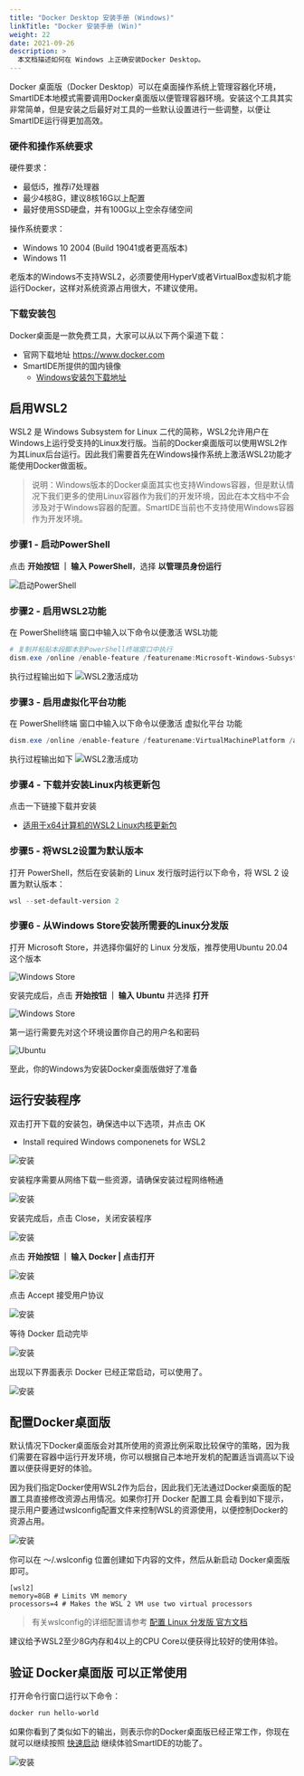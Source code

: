 ```yaml
---
title: "Docker Desktop 安装手册 (Windows)"
linkTitle: "Docker 安装手册 (Win)"
weight: 22
date: 2021-09-26
description: >
  本文档描述如何在 Windows 上正确安装Docker Desktop。
---
```


Docker 桌面版（Docker Desktop）可以在桌面操作系统上管理容器化环境，SmartIDE本地模式需要调用Docker桌面版以便管理容器环境。安装这个工具其实非常简单，但是安装之后最好对工具的一些默认设置进行一些调整，以便让SmartIDE运行得更加高效。

### 硬件和操作系统要求

硬件要求：
- 最低i5，推荐i7处理器
- 最少4核8G，建议8核16G以上配置
- 最好使用SSD硬盘，并有100G以上空余存储空间

操作系统要求：
- Windows 10 2004 (Build 19041或者更高版本)
- Windows 11 

老版本的Windows不支持WSL2，必须要使用HyperV或者VirtualBox虚拟机才能运行Docker，这样对系统资源占用很大，不建议使用。

### 下载安装包

Docker桌面是一款免费工具，大家可以从以下两个渠道下载：

- 官网下载地址 https://www.docker.com
- SmartIDE所提供的国内镜像
  - [Windows安装包下载地址](https://smartidedl.blob.core.chinacloudapi.cn/docker/20210926/Docker-win.exe)

## 启用WSL2

WSL2 是 Windows Subsystem for Linux 二代的简称，WSL2允许用户在Windows上运行受支持的Linux发行版。当前的Docker桌面版可以使用WSL2作为其Linux后台运行。因此我们需要首先在Windows操作系统上激活WSL2功能才能使用Docker做面板。

> 说明：Windows版本的Docker桌面其实也支持Windows容器，但是默认情况下我们更多的使用Linux容器作为我们的开发环境，因此在本文档中不会涉及对于Windows容器的配置。SmartIDE当前也不支持使用Windows容器作为开发环境。

### 步骤1 - 启动PowerShell

点击 **开始按钮 ｜ 输入 PowerShell**，选择 **以管理员身份运行**

![启动PowerShell](images/docker-install-win001.png)

### 步骤2 - 启用WSL2功能

在 PowerShell终端 窗口中输入以下命令以便激活 WSL功能 

```powershell
# 复制并粘贴本段脚本到PowerShell终端窗口中执行
dism.exe /online /enable-feature /featurename:Microsoft-Windows-Subsystem-Linux /all /norestart
```
执行过程输出如下
![WSL2激活成功](images/docker-install-win002.png)

### 步骤3 - 启用虚拟化平台功能

在 PowerShell终端 窗口中输入以下命令以便激活 虚拟化平台 功能

```powershell
dism.exe /online /enable-feature /featurename:VirtualMachinePlatform /all /norestart
```
执行过程输出如下
![WSL2激活成功](images/docker-install-win003.png)

### 步骤4 - 下载并安装Linux内核更新包

点击一下链接下载并安装

- [适用于x64计算机的WSL2 Linux内核更新包](https://wslstorestorage.blob.core.windows.net/wslblob/wsl_update_x64.msi)

### 步骤5 - 将WSL2设置为默认版本

打开 PowerShell，然后在安装新的 Linux 发行版时运行以下命令，将 WSL 2 设置为默认版本：

```powershell
wsl --set-default-version 2
```

### 步骤6 - 从Windows Store安装所需要的Linux分发版

打开 Microsoft Store，并选择你偏好的 Linux 分发版，推荐使用Ubuntu 20.04这个版本

![Windows Store](images/docker-install-win004.png)

安装完成后，点击 **开始按钮 ｜ 输入 Ubuntu** 并选择 **打开** 

![Windows Store](images/docker-install-win005.png)

第一运行需要先对这个环境设置你自己的用户名和密码

![Ubuntu](images/docker-install-win006.png)

至此，你的Windows为安装Docker桌面版做好了准备

## 运行安装程序

双击打开下载的安装包，确保选中以下选项，并点击 OK

- Install required Windows componenets for WSL2

![安装](images/docker-install-win007.png)

安装程序需要从网络下载一些资源，请确保安装过程网络畅通

![安装](images/docker-install-win008.png)

安装完成后，点击 Close，关闭安装程序

![安装](images/docker-install-win009.png)

点击 **开始按钮 ｜ 输入 Docker | 点击打开** 

![安装](images/docker-install-win010.png)

点击 Accept 接受用户协议

![安装](images/docker-install-win011.png)

等待 Docker 启动完毕

![安装](images/docker-install-win012.png)

出现以下界面表示 Docker 已经正常启动，可以使用了。

![安装](images/docker-install-win013.png)

## 配置Docker桌面版

默认情况下Docker桌面版会对其所使用的资源比例采取比较保守的策略，因为我们需要在容器中运行开发环境，你可以根据自己本地开发机的配置适当调高以下设置以便获得更好的体验。

因为我们指定Docker使用WSL2作为后台，因此我们无法通过Docker桌面版的配置工具直接修改资源占用情况。如果你打开 Docker 配置工具 会看到如下提示，提示用户要通过wslconfig配置文件来控制WSL的资源使用，以便控制Docker的资源占用。

![安装](images/docker-install-win014.png)

你可以在 ～/.wslconfig 位置创建如下内容的文件，然后从新启动 Docker桌面版 即可。

```plaintext
[wsl2]
memory=8GB # Limits VM memory
processors=4 # Makes the WSL 2 VM use two virtual processors
```
> 有关wslconfig的详细配置请参考 [配置 Linux 分发版 官方文档](https://docs.microsoft.com/zh-cn/windows/wsl/wsl-config#configure-global-options-with-wslconfig)

建议给予WSL2至少8G内存和4以上的CPU Core以便获得比较好的使用体验。

## 验证 Docker桌面版 可以正常使用

打开命令行窗口运行以下命令：

```PowerShell
docker run hello-world
```

如果你看到了类似如下的输出，则表示你的Docker桌面版已经正常工作，你现在就可以继续按照 [快速启动](/zh/docs/quickstart/) 继续体验SmartIDE的功能了。

![安装](images/docker-install-win015.png)




